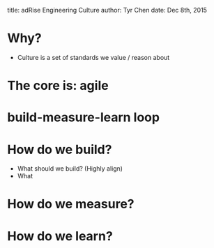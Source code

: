 title: adRise Engineering Culture
author: Tyr Chen
date: Dec 8th, 2015

# Why?

* Culture is a set of standards we value / reason about

# The core is: agile

# build-measure-learn loop

# How do we build?

* What should we build? (Highly align)
* What 


# How do we measure?

# How do we learn?


